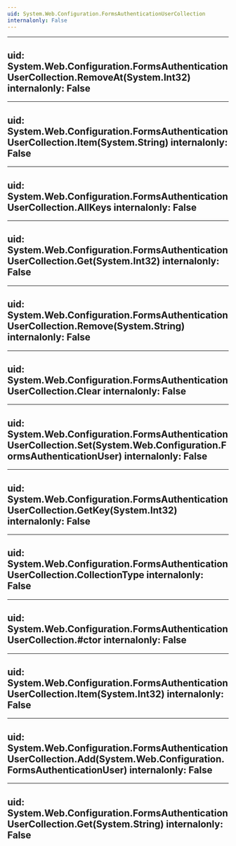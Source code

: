 ```yaml
---
uid: System.Web.Configuration.FormsAuthenticationUserCollection
internalonly: False
---
```


---
uid: System.Web.Configuration.FormsAuthenticationUserCollection.RemoveAt(System.Int32)
internalonly: False
---

---
uid: System.Web.Configuration.FormsAuthenticationUserCollection.Item(System.String)
internalonly: False
---

---
uid: System.Web.Configuration.FormsAuthenticationUserCollection.AllKeys
internalonly: False
---

---
uid: System.Web.Configuration.FormsAuthenticationUserCollection.Get(System.Int32)
internalonly: False
---

---
uid: System.Web.Configuration.FormsAuthenticationUserCollection.Remove(System.String)
internalonly: False
---

---
uid: System.Web.Configuration.FormsAuthenticationUserCollection.Clear
internalonly: False
---

---
uid: System.Web.Configuration.FormsAuthenticationUserCollection.Set(System.Web.Configuration.FormsAuthenticationUser)
internalonly: False
---

---
uid: System.Web.Configuration.FormsAuthenticationUserCollection.GetKey(System.Int32)
internalonly: False
---

---
uid: System.Web.Configuration.FormsAuthenticationUserCollection.CollectionType
internalonly: False
---

---
uid: System.Web.Configuration.FormsAuthenticationUserCollection.#ctor
internalonly: False
---

---
uid: System.Web.Configuration.FormsAuthenticationUserCollection.Item(System.Int32)
internalonly: False
---

---
uid: System.Web.Configuration.FormsAuthenticationUserCollection.Add(System.Web.Configuration.FormsAuthenticationUser)
internalonly: False
---

---
uid: System.Web.Configuration.FormsAuthenticationUserCollection.Get(System.String)
internalonly: False
---
